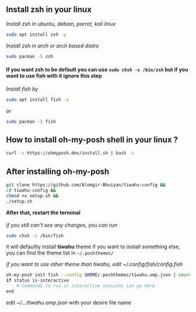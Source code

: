 ## Install zsh in your linux
*Install zsh in ubuntu, debian, parrot, kali linux*
```bash
sudo apt install zsh -y
```
*Install zsh in arch or arch based distro*
```bash
sudo pacman -S zsh
```
#### If you want zsh to be default you can use `sudo chsh -s /bin/zsh` but if you want to use fish with it ignore this step
_Install fish by_
```bash
sudo apt install fish -y
```
_or_
```bash
sudo pacman -S fish
```


## How to install oh-my-posh shell in your linux ?
```bash
curl -s https://ohmyposh.dev/install.sh | bash -s
```

## After installing oh-my-posh
```bash
git clone https://github.com/Alomgir-Bhuiyan/tiwahu-config &&
cd tiwahu-config &&
chmod +x setup.sh &&
./setup.sh
```
**After that, restart the terminal**
<br><br> _if you still can't see any changes, you can run_
```bash
sudo chsh -s /bin/fish
```
it will defaultly install **tiwahu** theme
if you want to install something else, you can find
the theme list in `~/.poshthemes/` 

_if you want to use other theme than tiwahu, edit ~/.config/fish/config.fish_
```bash
oh-my-posh init fish --config $HOME/.poshthemes/tiwahu.omp.json | source
if status is-interactive
    # Commands to run in interactive sessions can go here
end
```
edit _~/.../tiwahu.omp.json_ with your desire file name




